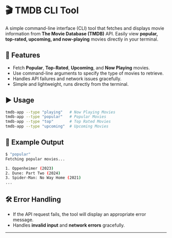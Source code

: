 
# 🎬 TMDB CLI Tool

A simple command-line interface (CLI) tool that fetches and displays movie information from **The Movie Database (TMDB)** API. Easily view **popular, top-rated, upcoming, and now-playing** movies directly in your terminal.

## 🚀 Features
- Fetch **Popular**, **Top-Rated**, **Upcoming**, and **Now Playing** movies.
- Use command-line arguments to specify the type of movies to retrieve.
- Handles API failures and network issues gracefully.
- Simple and lightweight, runs directly from the terminal.


## ▶️ Usage
```sh
tmdb-app --type "playing"   # Now Playing Movies
tmdb-app --type "popular"   # Popular Movies
tmdb-app --type "top"       # Top Rated Movies
tmdb-app --type "upcoming"  # Upcoming Movies
```

## 📜 Example Output
```sh
$ "popular"
Fetching popular movies...

1. Oppenheimer (2023)
2. Dune: Part Two (2024)
3. Spider-Man: No Way Home (2021)
...
```

## 🛠 Error Handling
- If the API request fails, the tool will display an appropriate error message.
- Handles **invalid input** and **network errors** gracefully.
---